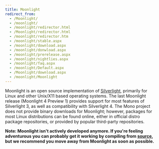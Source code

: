 ```yaml
---
title: Moonlight
redirect_from:
  - /Moonlight/
  - /moonlight/
  - /moonlight/redirector.html
  - /Moonlight/redirector.html
  - /moonlight/redirector.htm
  - /moonlight/stable.aspx
  - /moonlight/download.aspx
  - /moonlight/donwload.aspx
  - /moonlight/prerelease.aspx
  - /moonlight/nightlies.aspx
  - /moonlight/faq.aspx
  - /moonlight/Default.aspx
  - /Moonlight/download.aspx
  - /moonlight/Moonlight
---
```


Moonlight is an open source implementation of [Silverlight](http://msdn.microsoft.com/en-us/silverlight/bb187358.aspx), primarily for Linux and other Unix/X11 based operating systems. The last Moonlight release (Moonlight 4 Preview 1) provides support for most features of Silverlight 3, as well as compatibility with Silverlight 4. The Mono project does not provide binary downloads for Moonlight; however, packages for most Linux distributions can be found online, either in official distro package repositories, or provided by popular third-party repositories.

**Note: Moonlight isn't actively developed anymore. If you're feeling adventurous you can probably get it working by compiling from [source](https://github.com/mono/moon), but we recommend you move away from Moonlight as soon as possible.**

